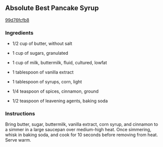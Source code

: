 ## Absolute Best Pancake Syrup

[99d76fcfb8](http://allrecipes.com/recipe/absolute-best-pancake-syrup/)

### Ingredients

 - 1/2 cup of butter, without salt

 - 1 cup of sugars, granulated

 - 1 cup of milk, buttermilk, fluid, cultured, lowfat

 - 1 tablespoon of vanilla extract

 - 1 tablespoon of syrups, corn, light

 - 1/4 teaspoon of spices, cinnamon, ground

 - 1/2 teaspoon of leavening agents, baking soda

### Instructions

Bring butter, sugar, buttermilk, vanilla extract, corn syrup, and cinnamon to a simmer in a large saucepan over medium-high heat. Once simmering, whisk in baking soda, and cook for 10 seconds before removing from heat. Serve warm.
